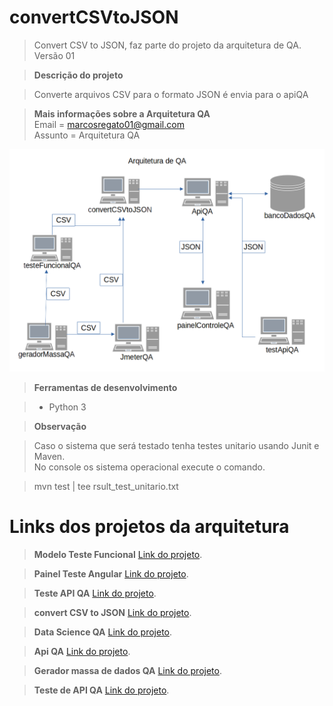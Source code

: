 # convertCSVtoJSON

>  Convert CSV to JSON, faz parte do projeto da arquitetura de QA.</br> 
>  Versão 01

> __Descrição do projeto__

> Converte arquivos CSV para o formato JSON é envia para o apiQA

> __Mais informações sobre a Arquitetura QA__<br/>
>  Email = marcosregato01@gmail.com<br/>
>  Assunto = Arquitetura QA

![Semantic description of image](./diagrama.png)

> __Ferramentas de desenvolvimento__

> * Python 3

> __Observação__

> Caso o sistema que será testado tenha testes unitario usando Junit e Maven. <br/>
> No console os sistema operacional execute o comando. <br/>

> mvn test | tee rsult_test_unitario.txt 

# Links dos projetos da arquitetura

> __Modelo Teste Funcional__
> [Link do projeto](https://github.com/marcosregato/modeloTesteFuncional).</br>

> __Painel Teste Angular__
> [Link do projeto](https://github.com/marcosregato/painelTesteQA).</br>

> __Teste API QA__
> [Link do projeto](https://github.com/marcosregato/testeApiQA).</br>

> __convert CSV to JSON__
> [Link do projeto](https://github.com/marcosregato/convertCSVtoJSON).</br>

> __Data Science QA__
> [Link do projeto](https://github.com/marcosregato/dataScienceQA).</br>

> __Api QA__
> [Link do projeto](https://github.com/marcosregato/apiQA).</br>

> __Gerador massa de dados QA__
> [Link do projeto](https://github.com/marcosregato/geradorMassaQA).</br>

> __Teste de API QA__
> [Link do projeto](https://github.com/marcosregato/testeApiQA).</br>


